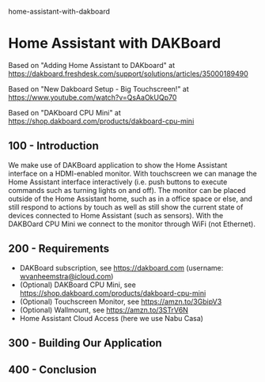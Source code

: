 home-assistant-with-dakboard
# Home Assistant with DAKBoard

Based on "Adding Home Assistant to DAKboard" at https://dakboard.freshdesk.com/support/solutions/articles/35000189490

Based on "New Dakboard Setup - Big Touchscreen!" at https://www.youtube.com/watch?v=QsAaOkUQp70

Based on "DAKboard CPU Mini" at https://shop.dakboard.com/products/dakboard-cpu-mini

## 100 - Introduction

We make use of DAKBoard application to show the Home Assistant interface on a HDMI-enabled monitor. With touchscreen we can manage the Home Assistant interface interactively (i.e. push buttons to execute commands such as turning lights on and off). The monitor can be placed outside of the Home Assistant home, such as in a office space or else, and still respond to actions by touch as well as still show the current state of devices connected to Home Assistant (such as sensors). With the DAKBOard CPU Mini we connect to the monitor through WiFi (not Ethernet).

## 200 - Requirements

- DAKBoard subscription, see https://dakboard.com (username: wvanheemstra@icloud.com)
- (Optional) DAKBoard CPU Mini, see https://shop.dakboard.com/products/dakboard-cpu-mini
- (Optional) Touchscreen Monitor, see https://amzn.to/3GbipV3
- (Optional) Wallmount, see https://amzn.to/3STrV6N
- Home Assistant Cloud Access (here we use Nabu Casa)

## 300 - Building Our Application




## 400 - Conclusion

